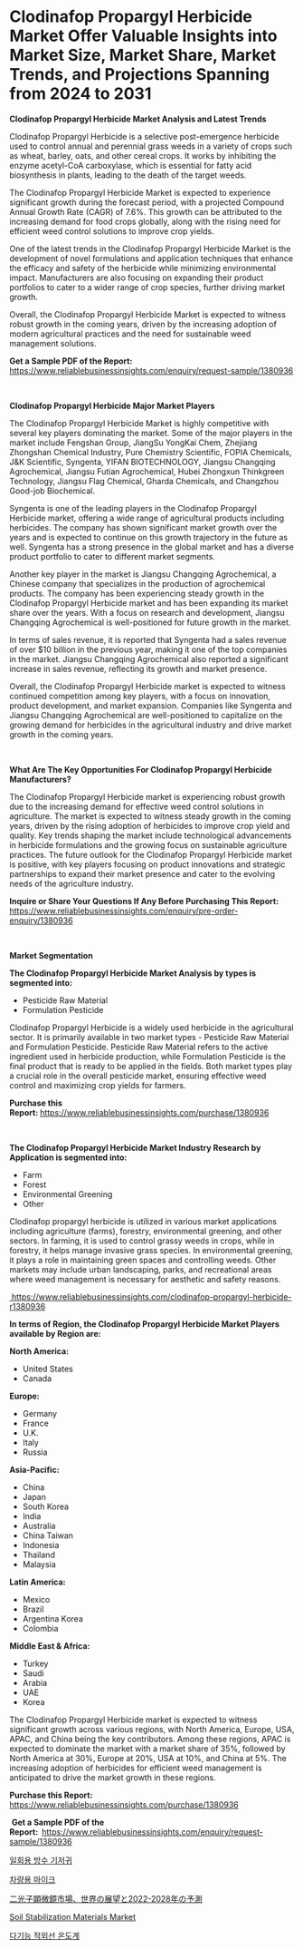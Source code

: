 <p><h1>Clodinafop Propargyl Herbicide Market Offer Valuable Insights into Market Size, Market Share, Market Trends, and Projections Spanning from 2024 to 2031</h1></p><p><strong>Clodinafop Propargyl Herbicide Market Analysis and Latest Trends</strong></p>
<p><p>Clodinafop Propargyl Herbicide is a selective post-emergence herbicide used to control annual and perennial grass weeds in a variety of crops such as wheat, barley, oats, and other cereal crops. It works by inhibiting the enzyme acetyl-CoA carboxylase, which is essential for fatty acid biosynthesis in plants, leading to the death of the target weeds.</p><p>The Clodinafop Propargyl Herbicide Market is expected to experience significant growth during the forecast period, with a projected Compound Annual Growth Rate (CAGR) of 7.6%. This growth can be attributed to the increasing demand for food crops globally, along with the rising need for efficient weed control solutions to improve crop yields.</p><p>One of the latest trends in the Clodinafop Propargyl Herbicide Market is the development of novel formulations and application techniques that enhance the efficacy and safety of the herbicide while minimizing environmental impact. Manufacturers are also focusing on expanding their product portfolios to cater to a wider range of crop species, further driving market growth.</p><p>Overall, the Clodinafop Propargyl Herbicide Market is expected to witness robust growth in the coming years, driven by the increasing adoption of modern agricultural practices and the need for sustainable weed management solutions.</p></p>
<p><strong>Get a Sample PDF of the Report:&nbsp;</strong> <a href="https://www.reliablebusinessinsights.com/enquiry/request-sample/1380936">https://www.reliablebusinessinsights.com/enquiry/request-sample/1380936</a></p>
<p>&nbsp;</p>
<p><strong>Clodinafop Propargyl Herbicide Major Market Players</strong></p>
<p><p>The Clodinafop Propargyl Herbicide Market is highly competitive with several key players dominating the market. Some of the major players in the market include Fengshan Group, JiangSu YongKai Chem, Zhejiang Zhongshan Chemical Industry, Pure Chemistry Scientific, FOPIA Chemicals, J&K Scientific, Syngenta, YIFAN BIOTECHNOLOGY, Jiangsu Changqing Agrochemical, Jiangsu Futian Agrochemical, Hubei Zhongxun Thinkgreen Technology, Jiangsu Flag Chemical, Gharda Chemicals, and Changzhou Good-job Biochemical.</p><p>Syngenta is one of the leading players in the Clodinafop Propargyl Herbicide market, offering a wide range of agricultural products including herbicides. The company has shown significant market growth over the years and is expected to continue on this growth trajectory in the future as well. Syngenta has a strong presence in the global market and has a diverse product portfolio to cater to different market segments.</p><p>Another key player in the market is Jiangsu Changqing Agrochemical, a Chinese company that specializes in the production of agrochemical products. The company has been experiencing steady growth in the Clodinafop Propargyl Herbicide market and has been expanding its market share over the years. With a focus on research and development, Jiangsu Changqing Agrochemical is well-positioned for future growth in the market.</p><p>In terms of sales revenue, it is reported that Syngenta had a sales revenue of over $10 billion in the previous year, making it one of the top companies in the market. Jiangsu Changqing Agrochemical also reported a significant increase in sales revenue, reflecting its growth and market presence.</p><p>Overall, the Clodinafop Propargyl Herbicide market is expected to witness continued competition among key players, with a focus on innovation, product development, and market expansion. Companies like Syngenta and Jiangsu Changqing Agrochemical are well-positioned to capitalize on the growing demand for herbicides in the agricultural industry and drive market growth in the coming years.</p></p>
<p>&nbsp;</p>
<p><strong>What Are The Key Opportunities For Clodinafop Propargyl Herbicide Manufacturers?</strong></p>
<p><p>The Clodinafop Propargyl Herbicide market is experiencing robust growth due to the increasing demand for effective weed control solutions in agriculture. The market is expected to witness steady growth in the coming years, driven by the rising adoption of herbicides to improve crop yield and quality. Key trends shaping the market include technological advancements in herbicide formulations and the growing focus on sustainable agriculture practices. The future outlook for the Clodinafop Propargyl Herbicide market is positive, with key players focusing on product innovations and strategic partnerships to expand their market presence and cater to the evolving needs of the agriculture industry.</p></p>
<p><strong>Inquire or Share Your Questions If Any Before Purchasing This Report:</strong> <a href="https://www.reliablebusinessinsights.com/enquiry/pre-order-enquiry/1380936">https://www.reliablebusinessinsights.com/enquiry/pre-order-enquiry/1380936</a></p>
<p>&nbsp;</p>
<p><strong>Market Segmentation</strong></p>
<p><strong>The Clodinafop Propargyl Herbicide Market Analysis by types is segmented into:</strong></p>
<p><ul><li>Pesticide Raw Material</li><li>Formulation Pesticide</li></ul></p>
<p><p>Clodinafop Propargyl Herbicide is a widely used herbicide in the agricultural sector. It is primarily available in two market types - Pesticide Raw Material and Formulation Pesticide. Pesticide Raw Material refers to the active ingredient used in herbicide production, while Formulation Pesticide is the final product that is ready to be applied in the fields. Both market types play a crucial role in the overall pesticide market, ensuring effective weed control and maximizing crop yields for farmers.</p></p>
<p><strong>Purchase this Report:&nbsp;</strong><a href="https://www.reliablebusinessinsights.com/purchase/1380936">https://www.reliablebusinessinsights.com/purchase/1380936</a></p>
<p>&nbsp;</p>
<p><strong>The Clodinafop Propargyl Herbicide Market Industry Research by Application is segmented into:</strong></p>
<p><ul><li>Farm</li><li>Forest</li><li>Environmental Greening</li><li>Other</li></ul></p>
<p><p>Clodinafop propargyl herbicide is utilized in various market applications including agriculture (farms), forestry, environmental greening, and other sectors. In farming, it is used to control grassy weeds in crops, while in forestry, it helps manage invasive grass species. In environmental greening, it plays a role in maintaining green spaces and controlling weeds. Other markets may include urban landscaping, parks, and recreational areas where weed management is necessary for aesthetic and safety reasons.</p></p>
<p><a href="https://www.reliablebusinessinsights.com/clodinafop-propargyl-herbicide-r1380936">&nbsp;https://www.reliablebusinessinsights.com/clodinafop-propargyl-herbicide-r1380936</a></p>
<p><strong>In terms of Region, the Clodinafop Propargyl Herbicide Market Players available by Region are:</strong></p>
<p>
    <p> <strong> North America: </strong>
        <ul>
            <li>United States</li>
            <li>Canada</li>
        </ul>
        </p> 
    <p> <strong> Europe: </strong>
        <ul>
            <li>Germany</li>
            <li>France</li>
            <li>U.K.</li>
            <li>Italy</li>
            <li>Russia</li>
        </ul>
        </p> 
    <p> <strong> Asia-Pacific: </strong>
        <ul>
            <li>China</li>
            <li>Japan</li>
            <li>South Korea</li>
            <li>India</li>
            <li>Australia</li>
            <li>China Taiwan</li>
            <li>Indonesia</li>
            <li>Thailand</li>
            <li>Malaysia</li>
        </ul>
        </p> 
    <p> <strong> Latin America: </strong>
        <ul>
            <li>Mexico</li>
            <li>Brazil</li>
            <li>Argentina Korea</li>
            <li>Colombia</li>
        </ul>
        </p> 
    <p> <strong> Middle East & Africa: </strong>
        <ul>
            <li>Turkey</li>
            <li>Saudi</li>
            <li>Arabia</li>
            <li>UAE</li>
            <li>Korea</li>
        </ul>
    </p>
    </p>
<p><p>The Clodinafop Propargyl Herbicide market is expected to witness significant growth across various regions, with North America, Europe, USA, APAC, and China being the key contributors. Among these regions, APAC is expected to dominate the market with a market share of 35%, followed by North America at 30%, Europe at 20%, USA at 10%, and China at 5%. The increasing adoption of herbicides for efficient weed management is anticipated to drive the market growth in these regions.</p></p>
<p><strong>Purchase this Report: </strong><a href="https://www.reliablebusinessinsights.com/purchase/1380936">https://www.reliablebusinessinsights.com/purchase/1380936</a></p>
<p>&nbsp;<strong>Get a Sample PDF of the Report:&nbsp;&nbsp;</strong><a href="https://www.reliablebusinessinsights.com/enquiry/request-sample/1380936">https://www.reliablebusinessinsights.com/enquiry/request-sample/1380936</a></p>
<p><strong></strong></p>
<p><p><a href="https://github.com/ahmadrevanz10/Market-Research-Report-List-1/blob/main/9764895118614.md">일회용 방수 기저귀</a></p><p><a href="https://github.com/nigaleamar09/Market-Research-Report-List-1/blob/main/9376502118615.md">차량용 마이크</a></p><p><a href="https://github.com/TerrellConn/Market-Research-Report-List-1/blob/main/8056904130438.md">二光子顕微鏡市場、世界の展望と2022-2028年の予測</a></p><p><a href="https://github.com/ChiragRP21/Market-Research-Report-List-5/blob/main/soil-stabilization-materials-market.md">Soil Stabilization Materials Market</a></p><p><a href="https://medium.com/@stanleylyittle554467/%EB%8B%A4%EC%A4%91-%EA%B8%B0%EB%8A%A5-%EC%A0%81%EC%99%B8%EC%84%A0-%EC%98%A8%EB%8F%84%EA%B3%84-%EC%8B%9C%EC%9E%A5%EC%97%90-%EB%8C%80%ED%95%B4-%EC%8B%AC%EC%B8%B5-%EC%A1%B0%EC%82%AC%ED%95%98%EA%B3%A0-%EC%9E%88%EC%8A%B5%EB%8B%88%EB%8B%A4-%EB%8F%99%ED%96%A5-%EC%8B%9C%EC%9E%A5-%EC%84%B8%EB%B6%84%ED%99%94-%EB%B0%8F-%EA%B2%BD%EC%9F%81-%EB%B6%84%EC%84%9D-832944c329ff">다기능 적외선 온도계</a></p></p>